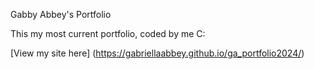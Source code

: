 Gabby Abbey's Portfolio

This my most current portfolio, coded by me C:

[View my site here] (https://gabriellaabbey.github.io/ga_portfolio2024/)
